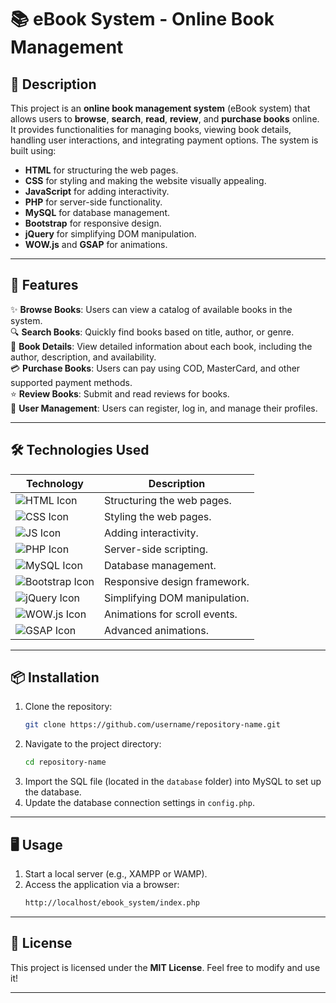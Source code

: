# 📚 eBook System - Online Book Management

## 📝 Description

This project is an **online book management system** (eBook system) that allows users to **browse**, **search**, **read**, **review**, and **purchase books** online. It provides functionalities for managing books, viewing book details, handling user interactions, and integrating payment options. The system is built using:

- **HTML** for structuring the web pages.
- **CSS** for styling and making the website visually appealing.
- **JavaScript** for adding interactivity.
- **PHP** for server-side functionality.
- **MySQL** for database management.
- **Bootstrap** for responsive design.
- **jQuery** for simplifying DOM manipulation.
- **WOW.js** and **GSAP** for animations.

---

## 🚀 Features

✨ **Browse Books**: Users can view a catalog of available books in the system.  
🔍 **Search Books**: Quickly find books based on title, author, or genre.  
📖 **Book Details**: View detailed information about each book, including the author, description, and availability.  
💳 **Purchase Books**: Users can pay using COD, MasterCard, and other supported payment methods.  
⭐ **Review Books**: Submit and read reviews for books.  
👤 **User Management**: Users can register, log in, and manage their profiles.

---

## 🛠️ Technologies Used

| Technology                                                                                          | Description                   |
| --------------------------------------------------------------------------------------------------- | ----------------------------- |
| ![HTML Icon](https://img.shields.io/badge/HTML-orange?logo=html5&logoColor=white)                   | Structuring the web pages.    |
| ![CSS Icon](https://img.shields.io/badge/CSS-blue?logo=css3&logoColor=white)                        | Styling the web pages.        |
| ![JS Icon](https://img.shields.io/badge/JavaScript-yellow?logo=javascript&logoColor=black)          | Adding interactivity.         |
| ![PHP Icon](https://img.shields.io/badge/PHP-purple?logo=php&logoColor=white)                       | Server-side scripting.        |
| ![MySQL Icon](https://img.shields.io/badge/MySQL-lightblue?logo=mysql&logoColor=white)              | Database management.          |
| ![Bootstrap Icon](https://img.shields.io/badge/Bootstrap-blueviolet?logo=bootstrap&logoColor=white) | Responsive design framework.  |
| ![jQuery Icon](https://img.shields.io/badge/jQuery-blue?logo=jquery&logoColor=white)                | Simplifying DOM manipulation. |
| ![WOW.js Icon](https://img.shields.io/badge/WOW.js-lightgreen?logo=javascript&logoColor=white)      | Animations for scroll events. |
| ![GSAP Icon](https://img.shields.io/badge/GSAP-green?logo=javascript&logoColor=white)               | Advanced animations.          |

---

## 📦 Installation

1. Clone the repository:
   ```bash
   git clone https://github.com/username/repository-name.git
   ```
2. Navigate to the project directory:
   ```bash
   cd repository-name
   ```
3. Import the SQL file (located in the `database` folder) into MySQL to set up the database.
4. Update the database connection settings in `config.php`.

---

## 🖥️ Usage

1. Start a local server (e.g., XAMPP or WAMP).
2. Access the application via a browser:
   ```bash
   http://localhost/ebook_system/index.php
   ```

---

## 📜 License

This project is licensed under the **MIT License**. Feel free to modify and use it!

---

